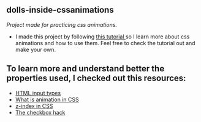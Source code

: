 ## dolls-inside-cssanimations

*Project made for practicing css animations.*

- I made this project by following [this tutorial ](https://platzi.com/blog/muneca-rusa-animaciones-css/) so I learn more about css animations and how to use them. Feel free to check the tutorial out and make your own.

## To learn more and understand better the properties used, I checked out this resources:

- [HTML input types](https://www.w3schools.com/html/html_form_input_types.asp)
- [What is animation in CSS](https://developer.mozilla.org/es/docs/Web/CSS/animation)
- [z-index in CSS](https://developer.mozilla.org/es/docs/Web/CSS/z-index)
- [The checkbox hack](https://css-tricks.com/the-checkbox-hack/)
